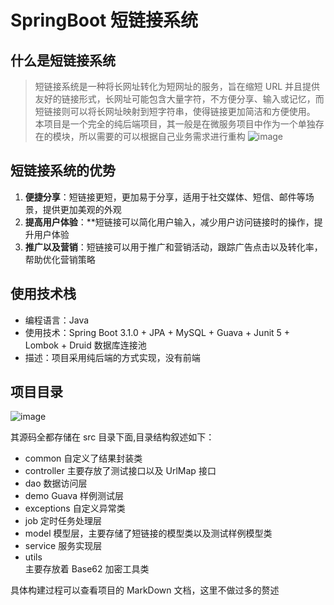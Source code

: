 # SpringBoot 短链接系统
## 什么是短链接系统
> 短链接系统是一种将长网址转化为短网址的服务，旨在缩短 URL 并且提供友好的链接形式，长网址可能包含大量字符，不方便分享、输入或记忆，而短链接则可以将长网址映射到短字符串，使得链接更加简洁和方便使用。
> 本项目是一个完全的纯后端项目，其一般是在微服务项目中作为一个单独存在的模块，所以需要的可以根据自己业务需求进行重构
![image](https://github.com/DIDA-lJ/shorten-service/assets/97254796/e9ec2372-e8d0-4b9f-b6ed-c253d3640f13)

## 短链接系统的优势
<ol>
  <li><b>便捷分享</b>：短链接更短，更加易于分享，适用于社交媒体、短信、邮件等场景，提供更加美观的外观</li>
  <li><b>提高用户体验</b>：**短链接可以简化用户输入，减少用户访问链接时的操作，提升用户体验</li>
  <li><b>推广以及营销</b>：短链接可以用于推广和营销活动，跟踪广告点击以及转化率，帮助优化营销策略</li>
</ol>


## 使用技术栈
<ul>
<li>编程语言：Java </li>
<li>使用技术：Spring Boot 3.1.0 + JPA + MySQL + Guava + Junit 5 + Lombok + Druid 数据库连接池 </li>
<li> 描述：项目采用纯后端的方式实现，没有前端 </li>
</ul>

## 项目目录
![image](https://github.com/DIDA-lJ/shorten-service/assets/97254796/04aea73d-d1d9-472e-862d-04db33f8a8d3)

其源码全都存储在 src 目录下面,目录结构叙述如下：<br/>
<ul>
       <li>common 自定义了结果封装类 </li>
       <li>controller 主要存放了测试接口以及 UrlMap 接口 </li> 
       <li>dao  数据访问层 </li> 
       <li>demo Guava 样例测试层 </li>
       <li>exceptions 自定义异常类 </li>
       <li>job 定时任务处理层 </li> 
       <li>model 模型层，主要存储了短链接的模型类以及测试样例模型类 </li> 
       <li>service 服务实现层 </li> 
       <li>utils</li>  主要存放着 Base62 加密工具类
  </ul>

具体构建过程可以查看项目的 MarkDown 文档，这里不做过多的赘述
